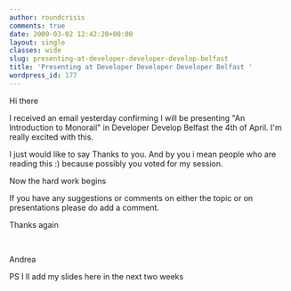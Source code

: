 ```yaml
---
author: roundcrisis
comments: true
date: 2009-03-02 12:42:20+00:00
layout: single
classes: wide
slug: presenting-at-developer-developer-develop-belfast
title: 'Presenting at Developer Developer Developer Belfast '
wordpress_id: 177
---
```


Hi there

I received an email yesterday confirming I will be presenting "An Introduction to Monorail" in Developer Develop Belfast the 4th of April. I'm really excited with this. 

I just would like to say Thanks to you. And by you i mean people who are reading this :) because possibly you voted for my session.

Now the hard work begins

If you have any suggestions or comments on either the topic or on presentations please do add a comment.

Thanks again

 

Andrea

PS I ll add my slides here in the next two weeks
